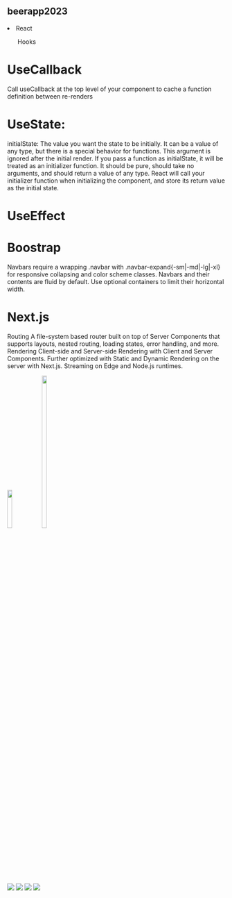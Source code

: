 
## beerapp2023

<li> React</li> 
<ul> Hooks </ul>

# UseCallback 

Call useCallback at the top level of your component to cache a function definition between re-renders

# UseState: 
initialState: The value you want the state to be initially. It can be a value of any type, but there is a special behavior for functions. This argument is ignored after the initial render.
If you pass a function as initialState, it will be treated as an initializer function. It should be pure, should take no arguments, and should return a value of any type. React will call your initializer function when initializing the component, and store its return value as the initial state.

# UseEffect

# Boostrap
Navbars require a wrapping .navbar with .navbar-expand{-sm|-md|-lg|-xl} for responsive collapsing and color scheme classes.
Navbars and their contents are fluid by default. Use optional containers to limit their horizontal width.

# Next.js 

Routing	A file-system based router built on top of Server Components that supports layouts, nested routing, loading states, error handling, and more.
Rendering	Client-side and Server-side Rendering with Client and Server Components. Further optimized with Static and Dynamic Rendering on the server with Next.js. Streaming on Edge and Node.js runtimes.

<div> 
    <img style="width: 15%;height:15%;" src="https://w7.pngwing.com/pngs/452/24/png-transparent-js-logo-node-logos-and-brands-icon.png"> 
   <img style ="width:15%; height:30%;" src="https://pathfortune.com/wp-content/uploads/2022/05/Rlogical-Blog-Images-thumbnail-1.png">
    </div>
  <div>
<img src="https://github.com/car251290/beerapp2023/assets/35305955/26cf98be-6cbf-425b-bbb1-ec46ffb954ec">
<img src="https://github.com/car251290/beerapp2023/assets/35305955/691c19e0-cb9a-4947-94b7-3a8edecda7ed)">
<img src= "https://github.com/car251290/beerapp2023/assets/35305955/d031238f-ed31-4b39-92f6-2bb623f7004a)">
<img src = "https://github.com/car251290/beerapp2023/assets/35305955/c3c894d0-5c69-40c5-96c3-91ed82e3c41b)">
</div> 
